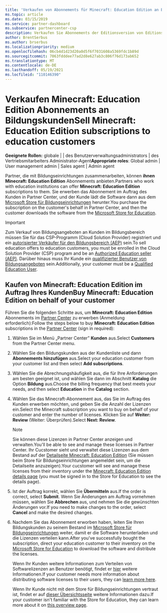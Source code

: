 ```yaml
---
title: 'Verkaufen von Abonnements für Minecraft: Education Edition an Bildungseinrichtungen'
ms.topic: article
ms.date: 03/15/2019
ms.service: partner-dashboard
ms.subservice: partnercenter-csp
description: Verkaufen Sie Abonnements der Editionsversion von Editions für Bildungseinrichtungen an qualifizierte Education-Kunden, die sie dann aus dem Microsoft Education Store herunterladen können.
author: BrentSerbus
ms.author: brserbus
ms.localizationpriority: medium
ms.openlocfilehash: 06cb4d1d23d20a0d5f6f7031608a5369fdc1b89d
ms.sourcegitcommit: 7063fdddee77ad2d8e627ab3c806f76d173ab652
ms.translationtype: MT
ms.contentlocale: de-DE
ms.lasthandoff: 05/19/2021
ms.locfileid: "110146390"
---
```

# <a name="sell-minecraft-education-edition-subscriptions-to-education-customers"></a><span data-ttu-id="3566c-103">Verkaufen Minecraft: Education Edition Abonnements an Bildungskunden</span><span class="sxs-lookup"><span data-stu-id="3566c-103">Sell Minecraft: Education Edition subscriptions to education customers</span></span>

<span data-ttu-id="3566c-104">**Geeignete Rollen:** globale | | des Benutzerverwaltungsadministrators | des Vertriebsmitarbeiters Administrator-Agent</span><span class="sxs-lookup"><span data-stu-id="3566c-104">**Appropriate roles**: Global admin | User management admin | Sales agent | Admin agent</span></span>

<span data-ttu-id="3566c-105">Partner, die mit Bildungseinrichtungen zusammenarbeiten, können **ihnen Minecraft: Education Edition** Abonnements anbieten.</span><span class="sxs-lookup"><span data-stu-id="3566c-105">Partners who work with education institutions can offer **Minecraft: Education Edition** subscriptions to them.</span></span> <span data-ttu-id="3566c-106">Sie erwerben das Abonnement im Auftrag des Kunden in Partner Center, und der Kunde lädt die Software dann aus dem [Microsoft Store für Bildungseinrichtungen](https://educationstore.microsoft.com) herunter.</span><span class="sxs-lookup"><span data-stu-id="3566c-106">You purchase the subscription on the customer's behalf in Partner Center, and then the customer downloads the software from the [Microsoft Store for Education](https://educationstore.microsoft.com).</span></span> 

>[!IMPORTANT]
><span data-ttu-id="3566c-107">Zum Verkauf von Bildungsangeboten an Kunden im Bildungsbereich müssen Sie für das CSP-Programm (Cloud Solution Provider) registriert und ein [autorisierter Verkäufer für den Bildungsbereich (AEP)](https://www.mepn.com) sein.</span><span class="sxs-lookup"><span data-stu-id="3566c-107">To sell education offers to education customers, you must be enrolled in the Cloud Solution Provider (CSP) program and be an [Authorized Education seller (AEP)](https://www.mepn.com).</span></span> <span data-ttu-id="3566c-108">Darüber hinaus muss Ihr Kunde ein [qualifizierter Benutzer von Bildungsangeboten](https://www.microsoftvolumelicensing.com/DocumentSearch.aspx?Mode=3&DocumentTypeId=7) sein.</span><span class="sxs-lookup"><span data-stu-id="3566c-108">Additionally, your customer must be a [Qualified Education User](https://www.microsoftvolumelicensing.com/DocumentSearch.aspx?Mode=3&DocumentTypeId=7).</span></span>  

 
## <a name="buy-minecraft-education-edition-on-behalf-of-your-customer"></a><span data-ttu-id="3566c-109">Kaufen **von Minecraft: Education Edition** im Auftrag Ihres Kunden</span><span class="sxs-lookup"><span data-stu-id="3566c-109">Buy **Minecraft: Education Edition** on behalf of your customer</span></span>

<span data-ttu-id="3566c-110">Führen Sie die folgenden Schritte aus, um **Minecraft: Education Edition** Abonnements im [Partner Center](https://partnercenter.microsoft.com/pcv/dashboard/overview
) zu erwerben (Anmeldung erforderlich):</span><span class="sxs-lookup"><span data-stu-id="3566c-110">Follow the steps below to buy **Minecraft: Education Edition** subscriptions in the [Partner Center](https://partnercenter.microsoft.com/pcv/dashboard/overview
) (sign in required):</span></span>

  1.  <span data-ttu-id="3566c-111">Wählen Sie im Menü „Partner Center” **Kunden** aus.</span><span class="sxs-lookup"><span data-stu-id="3566c-111">Select **Customers** from the Partner Center menu.</span></span>
  
  2.  <span data-ttu-id="3566c-112">Wählen Sie den Bildungskunden aus der Kundenliste und dann **Abonnements hinzufügen** aus.</span><span class="sxs-lookup"><span data-stu-id="3566c-112">Select your education customer from your customer list and then select **Add subscriptions**.</span></span>
  
  3.  <span data-ttu-id="3566c-113">Wählen Sie die Abrechnungshäufigkeit aus, die für Ihre Anforderungen am besten geeignet ist, und wählen Sie dann im Abschnitt **Katalog** die Option **Bildung** aus.</span><span class="sxs-lookup"><span data-stu-id="3566c-113">Choose the billing frequency that best meets your needs, and then select **Education** in the **Catalog** section.</span></span>

  4.  <span data-ttu-id="3566c-114">Wählen Sie das Minecraft-Abonnement aus, das Sie im Auftrag des Kunden erwerben möchten, und geben Sie die Anzahl der Lizenzen ein.</span><span class="sxs-lookup"><span data-stu-id="3566c-114">Select the Minecraft subscription you want to buy on behalf of your customer and enter the number of licenses.</span></span> <span data-ttu-id="3566c-115">Klicken Sie auf **Weiter: Review** (Weiter: Überprüfen).</span><span class="sxs-lookup"><span data-stu-id="3566c-115">Select **Next: Review**.</span></span>

      >[!NOTE]
      ><span data-ttu-id="3566c-116">Sie können diese Lizenzen in Partner Center anzeigen und verwalten.</span><span class="sxs-lookup"><span data-stu-id="3566c-116">You'll be able to see and manage these licenses in Partner Center.</span></span> <span data-ttu-id="3566c-117">Ihr Cucstomer sieht und verwaltet diese Lizenzen aus dem Bestand auf der [Detailseite Minecraft: Education Edition](https://educationstore.microsoft.com/store/details/minecraft-education-edition/9nblggh4r2r6) (Sie müssen beim Store für Bildungseinrichtungen angemeldet sein, um die Detailseite anzuzeigen).</span><span class="sxs-lookup"><span data-stu-id="3566c-117">Your cucstomer will see and manage these licenses from their inventory under the [Minecraft: Education Edition details page](https://educationstore.microsoft.com/store/details/minecraft-education-edition/9nblggh4r2r6) (you must be signed in to the Store for Education to see the details page).</span></span> 

  5.  <span data-ttu-id="3566c-118">Ist der Auftrag korrekt, wählen Sie **Übermitteln** aus.</span><span class="sxs-lookup"><span data-stu-id="3566c-118">If the order is correct, select **Submit**.</span></span> <span data-ttu-id="3566c-119">Wenn Sie Änderungen am Auftrag vornehmen müssen, wählen Sie **Abbrechen** aus, und nehmen Sie die gewünschten Änderungen vor.</span><span class="sxs-lookup"><span data-stu-id="3566c-119">If you need to make changes to the order, select **Cancel** and make the desired changes.</span></span>   

  6.  <span data-ttu-id="3566c-120">Nachdem Sie das Abonnement erworben haben, leiten Sie Ihren Bildungskunden zu seinem Bestand im [Microsoft Store für Bildungseinrichtungen](https://educationstore.microsoft.com) weiter, damit er die Software herunterladen und die Lizenzen verteilen kann.</span><span class="sxs-lookup"><span data-stu-id="3566c-120">After you've successfully bought the subscription, direct your education customer to their inventory on the [Microsoft Store for Education](https://educationstore.microsoft.com) to download the software and distribute the licenses.</span></span>

      <span data-ttu-id="3566c-121">Wenn Ihr Kunden weitere Informationen zum Verteilen von Softwarelizenzen an Benutzer benötigt, findet er [hier](/education/windows/school-get-minecraft#distribute-minecraft) weitere Informationen.</span><span class="sxs-lookup"><span data-stu-id="3566c-121">If your customer needs more information about distributing software licenses to their users, they can [learn more here](/education/windows/school-get-minecraft#distribute-minecraft).</span></span>  
  
      <span data-ttu-id="3566c-122">Wenn Ihr Kunde nicht mit dem Store für Bildungseinrichtungen vertraut ist, findet er auf [dieser Übersichtsseite](/microsoft-store/windows-store-for-business-overview) weitere Informationen dazu.</span><span class="sxs-lookup"><span data-stu-id="3566c-122">If your customer isn't familiar with the Store for Education, they can learn more about it on [this overview page](/microsoft-store/windows-store-for-business-overview).</span></span>  

